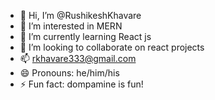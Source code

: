- 👋 Hi, I’m @RushikeshKhavare
- 👀 I’m interested in MERN
- 🌱 I’m currently learning React js
- 💞️ I’m looking to collaborate on react projects
- 📫 rkhavare333@gmail.com
- 😄 Pronouns: he/him/his
- ⚡ Fun fact: dompamine is fun!

<!---
RushikeshKhavare/RushikeshKhavare is a ✨ special ✨ repository because its `README.md` (this file) appears on your GitHub profile.
You can click the Preview link to take a look at your changes.
--->
